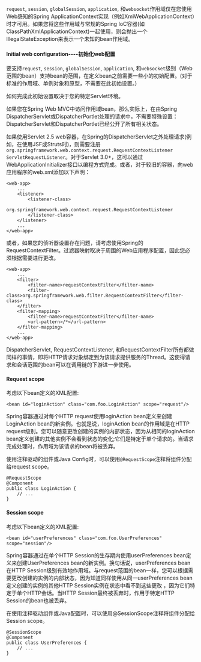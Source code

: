 `request`, `session`, `globalSession`, `application`, 和`websocket`作用域仅在您使用Web感知的Spring ApplicationContext实现（例如XmlWebApplicationContext）时才可用。如果您将这些作用域与常规的Spring IoC容器\(如ClassPathXmlApplicationContext\)一起使用，则会抛出一个IllegalStateException来表示一个未知的bean作用域。

#### Initial web configuration----初始化web配置

要支持`request`, `session`, `globalSession`, `application`, 和`websocket`级别（Web范围的bean）支持bean的范围，在定义bean之前需要一些小的初始配置。\(对于标准的作用域、单例对象和原型，不需要在此初始设置。\)

如何完成此初始设置取决于您的特定Servlet环境。

如果您在Spring Web MVC中访问作用域bean，那么实际上，在由Spring DispatcherServlet或DispatcherPortlet处理的请求中，不需要特殊设置：DispatcherServlet和DispatcherPortlet已经公开了所有相关状态。

如果使用Servlet 2.5 web容器，在Spring的DispatcherServlet之外处理请求\(例如，在使用JSF或Struts时\)，则需要注册`org.springframework.web.context.request.RequestContextListener   ServletRequestListener`。对于Servlet 3.0+，这可以通过WebApplicationInitializer接口以编程方式完成。或者，对于较旧的容器，向web应用程序的web.xml添加以下声明：

```
<web-app>
    ...
    <listener>
        <listener-class>
            org.springframework.web.context.request.RequestContextListener
        </listener-class>
    </listener>
    ...
</web-app>
```

或者，如果您的侦听器设置存在问题，请考虑使用Spring的RequestContextFilter。过滤器映射取决于周围的Web应用程序配置，因此您必须根据需要进行更改。

```
<web-app>
    ...
    <filter>
        <filter-name>requestContextFilter</filter-name>
        <filter-class>org.springframework.web.filter.RequestContextFilter</filter-class>
    </filter>
    <filter-mapping>
        <filter-name>requestContextFilter</filter-name>
        <url-pattern>/*</url-pattern>
    </filter-mapping>
    ...
</web-app>
```

DispatcherServlet, RequestContextListener, 和RequestContextFilter所有都做同样的事情，即将HTTP请求对象绑定到为该请求提供服务的Thread。这使得请求和会话范围的bean可以在调用链的下游进一步使用。

#### Request scope

考虑以下bean定义的XML配置:

```
<bean id="loginAction" class="com.foo.LoginAction" scope="request"/>
```

Spring容器通过对每个HTTP request使用loginAction bean定义来创建LoginAction bean的新实例。也就是说，loginAction bean的作用域是在HTTP request级别。您可以随意更改创建的实例的内部状态，因为从相同的loginAction bean定义创建的其他实例不会看到状态的变化;它们是特定于单个请求的。当请求完成处理时，作用域为该请求的bean将被丢弃。

使用注释驱动的组件或Java Config时，可以使用`@RequestScope`注释将组件分配给request scope。

```
@RequestScope
@Component
public class LoginAction {
    // ...
}
```

#### Session scope

考虑以下bean定义的XML配置:

```
<bean id="userPreferences" class="com.foo.UserPreferences" scope="session"/>
```

Spring容器通过在单个HTTP  Session的生存期内使用userPreferences bean定义来创建UserPreferences bean的新实例。换句话说，userPreferences bean在HTTP Session级别有效地作用域。与request范围的bean一样，您可以根据需要更改创建的实例的内部状态，因为知道同样使用从同一userPreferences bean定义创建的实例的其他HTTP Session实例在状态中看不到这些更改 ，因为它们特定于单个HTTP会话。当HTTP Session最终被丢弃时，作用于特定HTTP Session的bean也被丢弃。

在使用注释驱动组件或Java配置时，可以使用@SessionScope注释将组件分配给Session scope。

```
@SessionScope
@Component
public class UserPreferences {
    // ...
}
```



